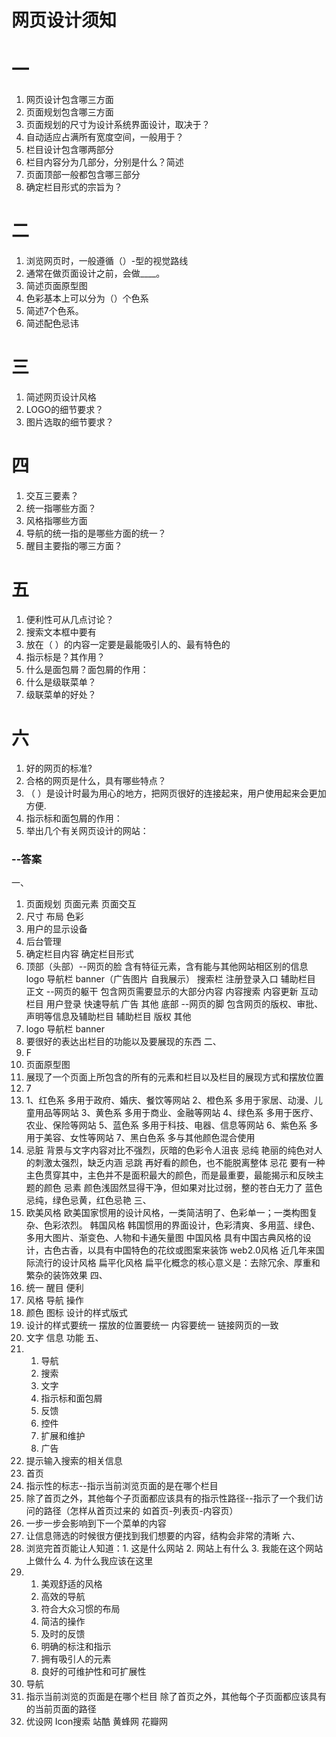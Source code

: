 # 网页设计须知
# 一
1. 网页设计包含哪三方面
2. 页面规划包含哪三方面
3. 页面规划的尺寸为设计系统界面设计，取决于？
4. 自动适应占满所有宽度空间，一般用于？
5. 栏目设计包含哪两部分
6. 栏目内容分为几部分，分别是什么？简述
7. 页面顶部一般都包含哪三部分
8. 确定栏目形式的宗旨为？

# 二
1. 浏览网页时，一般遵循（）-型的视觉路线
2. 通常在做页面设计之前，会做____。
3. 简述页面原型图
4. 色彩基本上可以分为（）个色系
5. 简述7个色系。
6. 简述配色忌讳

# 三 
1. 简述网页设计风格
2. LOGO的细节要求？
3. 图片选取的细节要求？

# 四
1. 交互三要素？
2. 统一指哪些方面？
3. 风格指哪些方面
4. 导航的统一指的是哪些方面的统一？
5. 醒目主要指的哪三方面？

# 五
1. 便利性可从几点讨论？
2. 搜索文本框中要有
3. 放在（ ）的内容一定要是最能吸引人的、最有特色的
4. 指示标是？其作用？
5. 什么是面包屑？面包屑的作用：
6. 什么是级联菜单？
7. 级联菜单的好处？

# 六
1. 好的网页的标准?
2. 合格的网页是什么，具有哪些特点？
3. （ ）是设计时最为用心的地方，把网页很好的连接起来，用户使用起来会更加方便.
4. 指示标和面包屑的作用：
5. 举出几个有关网页设计的网站：

### --答案
一、
1. 页面规划   页面元素   页面交互
2. 尺寸   布局   色彩
3. 用户的显示设备
4. 后台管理
5. 确定栏目内容   确定栏目形式
6. 顶部（头部）--网页的脸   含有特征元素，含有能与其他网站相区别的信息  logo 导航栏 banner（广告图片 自我展示） 搜索栏 注册登录入口 辅助栏目
正文 --网页的躯干   包含网页需要显示的大部分内容   内容搜索 内容更新 互动栏目 用户登录 快速导航 广告 其他
底部 --网页的脚     包含网页的版权、审批、声明等信息及辅助栏目  辅助栏目 版权 其他
7. logo 导航栏 banner
8. 要很好的表达出栏目的功能以及要展现的东西
二、
1. F
2. 页面原型图
3. 展现了一个页面上所包含的所有的元素和栏目以及栏目的展现方式和摆放位置
4. 7
5. 1、红色系 多用于政府、婚庆、餐饮等网站
   2、橙色系 多用于家居、动漫、儿童用品等网站
   3、黄色系 多用于商业、金融等网站
   4、绿色系 多用于医疗、农业、保险等网站
   5、蓝色系 多用于科技、电器、信息等网站
   6、紫色系 多用于美容、女性等网站
   7、黑白色系 多与其他颜色混合使用
6. 忌脏  背景与文字内容对比不强烈，灰暗的色彩令人沮丧
   忌纯  艳丽的纯色对人的刺激太强烈，缺乏内涵
   忌跳  再好看的颜色，也不能脱离整体
   忌花  要有一种主色贯穿其中，主色并不是面积最大的颜色，而是最重要，最能揭示和反映主题的颜色
   忌素  颜色浅固然显得干净，但如果对比过弱，整的苍白无力了
   蓝色忌纯，绿色忌黄，红色忌艳
三、
1. 欧美风格   欧美国家惯用的设计风格，一类简洁明了、色彩单一；一类构图复杂、色彩浓烈。
   韩国风格   韩国惯用的界面设计，色彩清爽、多用蓝、绿色、多用大图片、渐变色、人物和卡通矢量图
   中国风格   具有中国古典风格的设计，古色古香，以具有中国特色的花纹或图案来装饰
   web2.0风格 近几年来国际流行的设计风格
   扁平化风格 扁平化概念的核心意义是：去除冗余、厚重和繁杂的装饰效果
四、
1. 统一   醒目   便利
2. 风格   导航   操作
3. 颜色 图标 设计的样式版式
4. 设计的样式要统一  摆放的位置要统一  内容要统一  链接网页的一致
5. 文字   信息   功能
五、
1. 1. 导航
   2. 搜索
   3. 文字
   4. 指示标和面包屑
   5. 反馈
   6. 控件
   7. 扩展和维护
   8. 广告
2. 提示输入搜索的相关信息
3. 首页
4. 指示性的标志--指示当前浏览页面的是在哪个栏目
5. 除了首页之外，其他每个子页面都应该具有的指示性路径--指示了一个我们访问的路径（怎样从首页过来的  如首页-列表页-内容页）
6. 一步一步会影响到下一个菜单的内容
7. 让信息筛选的时候很方便找到我们想要的内容，结构会非常的清晰
六、
1. 浏览完首页能让人知道：1. 这是什么网站
			 2. 网站上有什么
			 3. 我能在这个网站上做什么
			 4. 为什么我应该在这里
2. 1. 美观舒适的风格
   2. 高效的导航
   3. 符合大众习惯的布局
   4. 简洁的操作
   5. 及时的反馈
   6. 明确的标注和指示
   7. 拥有吸引人的元素
   8. 良好的可维护性和可扩展性
3. 导航
4. 指示当前浏览的页面是在哪个栏目
   除了首页之外，其他每个子页面都应该具有的当前页面的路径
5. 优设网   Icon搜索   站酷   黄蜂网  花瓣网
